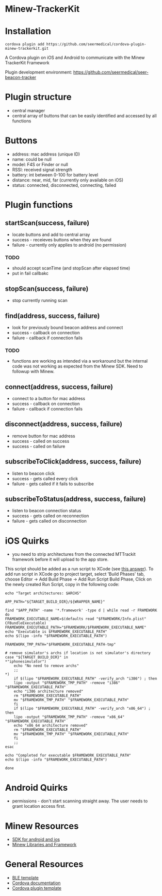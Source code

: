 Minew-TrackerKit
======

# Installation

`cordova plugin add https://github.com/seermedical/cordova-plugin-minew-trackerkit.git`

A Cordova plugin on iOS and Android to communicate with the Minew TrackerKit Framework

Plugin development environment: https://github.com/seermedical/seer-beacon-tracker

# Plugin structure
* central manager
* central array of buttons that can be easily identified and accessed by all functions

# Buttons
* address: mac address (unique ID)
* name: could be null
* model: F4S or Finder or null
* RSSI: received signal strength
* battery: int between 0-100 for battery level
* distance: near, mid, far (currently only available on iOS)
* status: connected, disconnected, connecting, failed

# Plugin functions
## startScan(success, failure)
* locate buttons and add to central array
* success - receieves buttons when they are found
* failure - currently only applies to android (no permission)

### TODO
* should accept scanTime (and stopScan after elapsed time)
* put in fail callbakc

## stopScan(success, failure)
* stop currently running scan

## find(address, success, failure)
* look for previously bound beacon address and connect
* success - callback on connection
* failure - callback if connection fails

### TODO
* functions are working as intended via a workaround but the internal code was not working as expected from the Minew SDK. Need to followup with Minew.

## connect(address, success, failure)
* connect to a button for mac address
* success - callback on connection
* failure - callback if connection fails

## disconnect(address, success, failure)
* remove button for mac address
* success - called on success
* success - called on failure

## subscribeToClick(address, success, failure)
* listen to beacon click
* success - gets called every click
* failure - gets called if it fails to subscribe

## subscribeToStatus(address, success, failure)
* listen to beacon connection status
* success - gets called on reconnection
* failure - gets called on disconnection

# iOS Quirks

* you need to strip architectures from the connected MTTrackit framework before it will upload to the app store.

This script should be added as a run script to XCode (see [this answer](https://stackoverflow.com/questions/30547283/submit-to-app-store-issues-unsupported-architecture-x86)). To add run script in XCode go to project target, select 'Build Phases' tab, choose Editor -> Add Build Phase -> Add Run Script Build Phase, Click on the newly created Run Script, copy in the following code:

```
echo "Target architectures: $ARCHS"

APP_PATH="${TARGET_BUILD_DIR}/${WRAPPER_NAME}"

find "$APP_PATH" -name '*.framework' -type d | while read -r FRAMEWORK
do
FRAMEWORK_EXECUTABLE_NAME=$(defaults read "$FRAMEWORK/Info.plist" CFBundleExecutable)
FRAMEWORK_EXECUTABLE_PATH="$FRAMEWORK/$FRAMEWORK_EXECUTABLE_NAME"
echo "Executable is $FRAMEWORK_EXECUTABLE_PATH"
echo $(lipo -info "$FRAMEWORK_EXECUTABLE_PATH")

FRAMEWORK_TMP_PATH="$FRAMEWORK_EXECUTABLE_PATH-tmp"

# remove simulator's archs if location is not simulator's directory
case "${TARGET_BUILD_DIR}" in
*"iphonesimulator")
    echo "No need to remove archs"
    ;;
*)
    if $(lipo "$FRAMEWORK_EXECUTABLE_PATH" -verify_arch "i386") ; then
    lipo -output "$FRAMEWORK_TMP_PATH" -remove "i386" "$FRAMEWORK_EXECUTABLE_PATH"
    echo "i386 architecture removed"
    rm "$FRAMEWORK_EXECUTABLE_PATH"
    mv "$FRAMEWORK_TMP_PATH" "$FRAMEWORK_EXECUTABLE_PATH"
    fi
    if $(lipo "$FRAMEWORK_EXECUTABLE_PATH" -verify_arch "x86_64") ; then
    lipo -output "$FRAMEWORK_TMP_PATH" -remove "x86_64" "$FRAMEWORK_EXECUTABLE_PATH"
    echo "x86_64 architecture removed"
    rm "$FRAMEWORK_EXECUTABLE_PATH"
    mv "$FRAMEWORK_TMP_PATH" "$FRAMEWORK_EXECUTABLE_PATH"
    fi
    ;;
esac

echo "Completed for executable $FRAMEWORK_EXECUTABLE_PATH"
echo $(lipo -info "$FRAMEWORK_EXECUTABLE_PATH")

done
```

# Android Quirks
* permissions - don't start scanning straight away. The user needs to grant location access first.

# Minew Resources

- [SDK for android and ios](http://docs.beaconyun.com/TrackerKit/iOS_MinewTrackerKit_Software_Development_Kit_Guide_en/)
- [Minew Libraries and Framework](https://api.beaconyun.com/d/ba7627b8b03f4cb6a4a1/?p=/iOS&mode=list)

# General Resources

- [BLE template](https://github.com/seermedical/cordova-plugin-ble-central)
- [Cordova documentation](https://cordova.apache.org/docs/en/latest/guide/hybrid/plugins/)
- [Cordova plugin template](https://github.com/rrostt/cordova-plugin-template)
